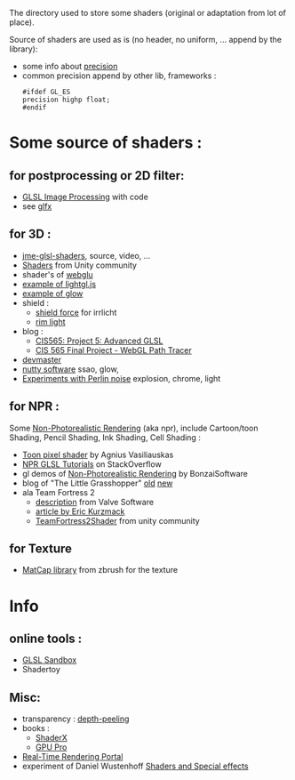 The directory used to store some shaders (original or adaptation from lot of place).

Source of shaders are used as is (no header, no uniform, ... append by the library):
* some info about [precision](http://my.opera.com/emoller/blog/2011/10/18/all-hail-ios-5)
* common precision append by other lib, frameworks :
  ```
  #ifdef GL_ES
  precision highp float;
  #endif
  ```

# Some source of shaders :

## for postprocessing or 2D filter:

* [GLSL Image Processing](http://r3dux.org/2011/06/glsl-image-processing/) with code
* see [glfx](https://github.com/evanw/glfx.js)

## for 3D :

* [jme-glsl-shaders](http://code.google.com/p/jme-glsl-shaders/), source, video, ...
* [Shaders](http://wiki.unity3d.com/index.php/Shaders) from Unity community
* shader's of [webglu](https://github.com/OneGeek/WebGLU/tree/master/shaders)
* [example of lightgl.js](https://github.com/evanw/lightgl.js/tree/master/tests)
* [example of glow](https://github.com/empaempa/GLOW/tree/master/examples/shaders)
* shield :
  * [shield force](http://irrlicht.sourceforge.net/forum/viewtopic.php?t=38544) for irrlicht
  * [rim light](http://mtheorygame.com/tag/rim-light/)
* blog :
  * [CIS565: Project 5: Advanced GLSL](https://github.com/ashima07/Project5-AdvancedGLSL)
  * [CIS 565 Final Project - WebGL Path Tracer](http://pixelated.webgl.ashimag.com/p/blogs.html)
* [devmaster](http://devmaster.net/)
* [nutty software](http://www.nutty.ca/?cat=11) ssao, glow,
* [Experiments with Perlin noise](http://www.clicktorelease.com/blog/experiments-with-perlin-noise) explosion, chrome, light

## for NPR :

Some [Non-Photorealistic Rendering](http://en.wikipedia.org/wiki/Non-photorealistic_rendering) (aka npr), include  Cartoon/toon Shading, Pencil Shading, Ink Shading, Cell Shading :

* [Toon pixel shader](http://coding-experiments.blogspot.fr/2011/01/toon-pixel-shader.html) by Agnius Vasiliauskas
* [NPR GLSL Tutorials](http://stackoverflow.com/questions/2727821/npr-glsl-tutorials) on StackOverflow
* gl demos of [Non-Photorealistic Rendering](http://www.bonzaisoftware.com/gldemos/non-photorealistic-rendering/) by BonzaiSoftware
* blog of "The Little Grasshopper" [old](http://prideout.net/blog/) [new](http://github.prideout.net/)
* ala Team Fortress 2
  * [description](http://www.valvesoftware.com/publications/2007/NPAR07_IllustrativeRenderingInTeamFortress2.pdf) from Valve Software
  * [article by Eric Kurzmack ](http://www.sfdm.scad.edu/faculty/mkesson/vsfx419/wip/spring11/eric_kurzmack/toon.html)
  * [TeamFortress2Shader](http://wiki.unity3d.com/index.php/TeamFortress2Shader) from unity community

## for Texture

* [MatCap library](http://pixologic.com/zbrush/downloadcenter/library/) from zbrush for the texture

# Info

## online tools :

* [GLSL Sandbox](http://glsl.heroku.com/)
* Shadertoy

## Misc:

* transparency : [depth-peeling](http://www.khronos.org/message_boards/showthread.php/8228-Details-about-handling-transparency-with-depth-peeling)
* books :
  * [ShaderX](http://tog.acm.org/resources/shaderx/)
  * [GPU Pro](http://gpupro.blogspot.fr/)
* [Real-Time Rendering Portal](http://www.realtimerendering.com/portal.html)
* experiment of Daniel Wustenhoff [Shaders and Special effects](http://www.danielwustenhoff.com/?page_id=179)